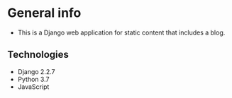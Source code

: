 # General info

* This is a Django web application for static content that includes a blog. 

## Technologies

* Django 2.2.7
* Python 3.7
* JavaScript


